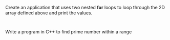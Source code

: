 Create an application that uses two nested **for** loops to loop through the 2D array defined above and print the values.

```C++



```


Write a program in C++ to find prime number within a range
```C+++

  
  
  
  
  
  
  
  
  

```